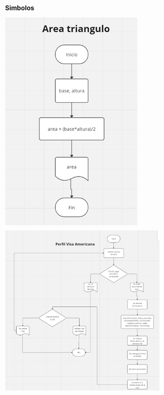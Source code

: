 ## Simbolos
![Tarea 1: Flujo triangulo](../Tarea-3-Clase-4/areaTriangulo.png)

![Tarea 2: Flujo trabajo](../Tarea-3-Clase-4/perfilVisaAmericana.png)

